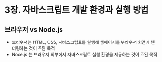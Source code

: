 # 3장. 자바스크립트 개발 환경과 실행 방법

## 브라우저 vs Node.js
 - 브라우저는 HTML, CSS, 자바스크립트를 실행해 웹페이지를 부라우저 화면에 렌더링하는 것이 주된 목적
 - Node.js 는 브라우저 외부에서 자바스크립트 실행 환경을 제공하는 것이 주된 목적